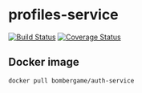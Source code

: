 # profiles-service

[![Build Status](https://travis-ci.com/bombergame/auth-service.svg?branch=master)](https://travis-ci.com/bombergame/auth-service)
[![Coverage Status](https://coveralls.io/repos/github/bombergame/auth-service/badge.svg?branch=master)](https://coveralls.io/github/bombergame/auth-service?branch=master)

## Docker image

```
docker pull bombergame/auth-service
```
